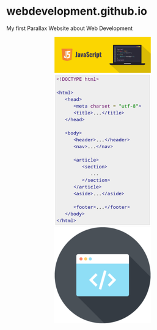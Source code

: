 # webdevelopment.github.io

My first Parallax Website about Web Development

<center>
<img src="JS.png" style="width: 50%;">
<img src="Syntax.jpg" style="width: 50%;">
<img src="web_development_icon-300x300.png"  style="width: 50%;">
</center>

